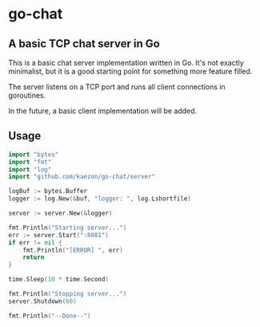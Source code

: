 # go-chat

## A basic TCP chat server in Go

This is a basic chat server implementation written in Go. It's not exactly minimalist,
but it is a good starting point for something more feature filled.

The server listens on a TCP port and runs all client connections in goroutines.

In the future, a basic client implementation will be added.

## Usage

```go
import "bytes"
import "fmt"
import "log"
import "github.com/kaezon/go-chat/server"

logBuf := bytes.Buffer
logger := log.New(&buf, "logger: ", log.Lshortfile)

server := server.New(&logger)

fmt.Println("Starting server...")
err := server.Start(":8081")
if err != nil {
	fmt.Println("[ERROR] ", err)
	return
}

time.Sleep(10 * time.Second)

fmt.Println("Stopping server...")
server.Shutdown(60)

fmt.Println("--Done--")
```

